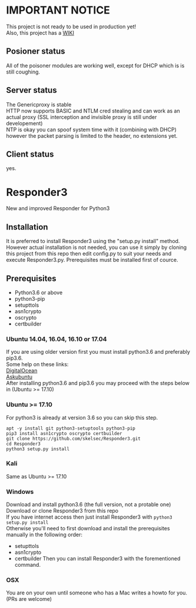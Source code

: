 # IMPORTANT NOTICE
This project is not ready to be used in production yet!  
Also, this project has a [WIKI](https://github.com/skelsec/Responder3/wiki)  
## Posioner status  
All of the poisoner modules are working well, except for DHCP which is is still coughing.  
## Server status 
The Genericproxy is stable  
HTTP now supports BASIC and NTLM cred stealing and can work as an actual proxy (SSL interception and invisible proxy is still under developement)  
NTP is okay you can spoof system time with it (combining with DHCP) however the packet parsing is limited to the header, no extensions yet.  

## Client status
yes.  

# Responder3
New and improved Responder for Python3


## Installation
It is preferred to install Responder3 using the "setup.py install" method. However actual installation is not needed, you can use it simply by cloning this project from this repo then edit config.py to suit your needs and execute Responder3.py. 
Prerequisites must be installed first of cource.

## Prerequisites
* Python3.6 or above
* python3-pip
* setupttols
* asn1crypto
* oscrypto
* certbuilder

### Ubuntu 14.04, 16.04, 16.10 or 17.04
If you are using older version first you must install python3.6 and preferably pip3.6.  
Some help on these links:  
[DigitalOcean](https://www.digitalocean.com/community/tutorials/how-to-install-python-3-and-set-up-a-local-programming-environment-on-ubuntu-16-04)  
[Askubuntu](https://askubuntu.com/questions/865554/how-do-i-install-python-3-6-using-apt-get)  
After installing python3.6 and pip3.6 you may proceed with the steps below in (Ubuntu >= 17.10)

### Ubuntu >= 17.10
For  python3 is already at version 3.6 so you can skip this step.  
```
apt -y install git python3-setuptools python3-pip
pip3 install asn1crypto oscrypto certbuilder
git clone https://github.com/skelsec/Responder3.git
cd Responder3
python3 setup.py install
```

### Kali
Same as Ubuntu >= 17.10

### Windows
Download and install python3.6 (the full version, not a protable one)  
Download or clone Responder3 from this repo  
If you have internet access then just install Responder3 with ```python3 setup.py install```  
Otherwise you'll need to first download and install the prerequisites manually in the following order:  
* setupttols
* asn1crypto
* certbuilder
Then you can install Responder3 with the forementioned command.

### OSX
You are on your own until someone who has a Mac writes a howto for you.
(PRs are welcome)
